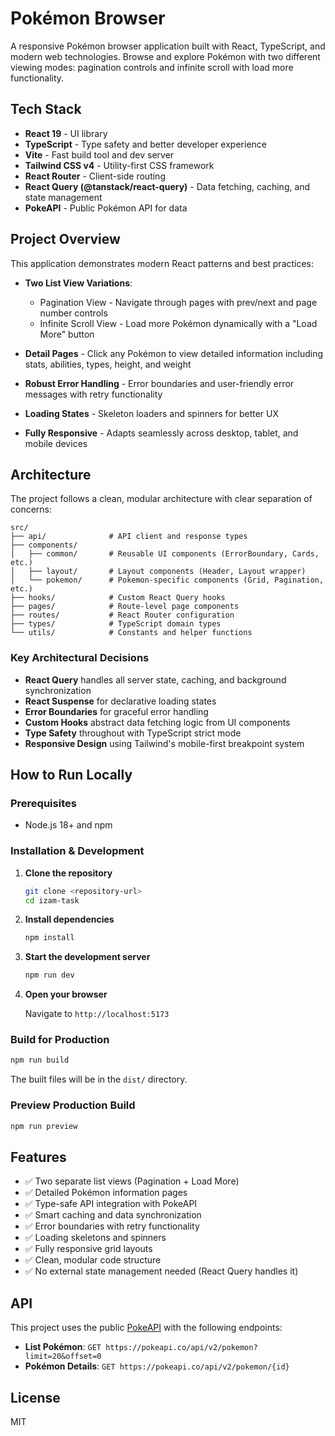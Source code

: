 # Pokémon Browser

A responsive Pokémon browser application built with React, TypeScript, and modern web technologies. Browse and explore Pokémon with two different viewing modes: pagination controls and infinite scroll with load more functionality.

## Tech Stack

- **React 19** - UI library
- **TypeScript** - Type safety and better developer experience
- **Vite** - Fast build tool and dev server
- **Tailwind CSS v4** - Utility-first CSS framework
- **React Router** - Client-side routing
- **React Query (@tanstack/react-query)** - Data fetching, caching, and state management
- **PokeAPI** - Public Pokémon API for data

## Project Overview

This application demonstrates modern React patterns and best practices:

- **Two List View Variations**:
  - Pagination View - Navigate through pages with prev/next and page number controls
  - Infinite Scroll View - Load more Pokémon dynamically with a "Load More" button

- **Detail Pages** - Click any Pokémon to view detailed information including stats, abilities, types, height, and weight

- **Robust Error Handling** - Error boundaries and user-friendly error messages with retry functionality

- **Loading States** - Skeleton loaders and spinners for better UX

- **Fully Responsive** - Adapts seamlessly across desktop, tablet, and mobile devices

## Architecture

The project follows a clean, modular architecture with clear separation of concerns:

```
src/
├── api/              # API client and response types
├── components/
│   ├── common/       # Reusable UI components (ErrorBoundary, Cards, etc.)
│   ├── layout/       # Layout components (Header, Layout wrapper)
│   └── pokemon/      # Pokemon-specific components (Grid, Pagination, etc.)
├── hooks/            # Custom React Query hooks
├── pages/            # Route-level page components
├── routes/           # React Router configuration
├── types/            # TypeScript domain types
└── utils/            # Constants and helper functions
```

### Key Architectural Decisions

- **React Query** handles all server state, caching, and background synchronization
- **React Suspense** for declarative loading states
- **Error Boundaries** for graceful error handling
- **Custom Hooks** abstract data fetching logic from UI components
- **Type Safety** throughout with TypeScript strict mode
- **Responsive Design** using Tailwind's mobile-first breakpoint system

## How to Run Locally

### Prerequisites

- Node.js 18+ and npm

### Installation & Development

1. **Clone the repository**
   ```bash
   git clone <repository-url>
   cd izam-task
   ```

2. **Install dependencies**
   ```bash
   npm install
   ```

3. **Start the development server**
   ```bash
   npm run dev
   ```

4. **Open your browser**

   Navigate to `http://localhost:5173`

### Build for Production

```bash
npm run build
```

The built files will be in the `dist/` directory.

### Preview Production Build

```bash
npm run preview
```

## Features

- ✅ Two separate list views (Pagination + Load More)
- ✅ Detailed Pokémon information pages
- ✅ Type-safe API integration with PokeAPI
- ✅ Smart caching and data synchronization
- ✅ Error boundaries with retry functionality
- ✅ Loading skeletons and spinners
- ✅ Fully responsive grid layouts
- ✅ Clean, modular code structure
- ✅ No external state management needed (React Query handles it)

## API

This project uses the public [PokeAPI](https://pokeapi.co) with the following endpoints:

- **List Pokémon**: `GET https://pokeapi.co/api/v2/pokemon?limit=20&offset=0`
- **Pokémon Details**: `GET https://pokeapi.co/api/v2/pokemon/{id}`

## License

MIT
